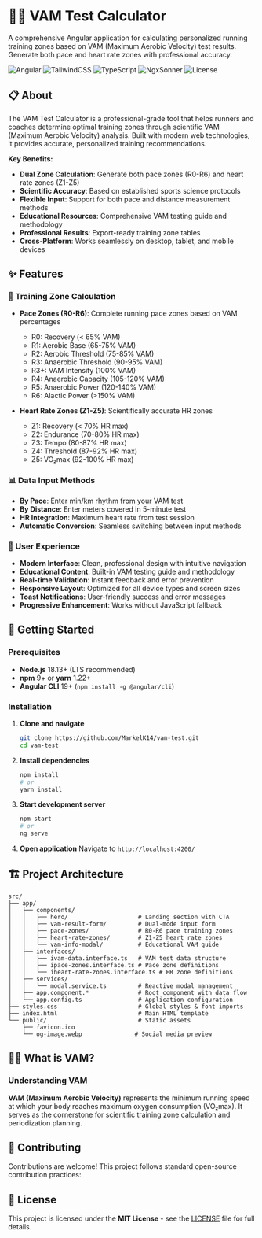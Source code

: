 # 🏃‍♂️ VAM Test Calculator

A comprehensive Angular application for calculating personalized running training zones based on VAM (Maximum Aerobic Velocity) test results. Generate both pace and heart rate zones with professional accuracy.

![Angular](https://img.shields.io/badge/Angular-19.1.5-red?logo=angular)
![TailwindCSS](https://img.shields.io/badge/TailwindCSS-4.1.14-blue?logo=tailwindcss)
![TypeScript](https://img.shields.io/badge/TypeScript-5.7.2-blue?logo=typescript)
![NgxSonner](https://img.shields.io/badge/NgxSonner-Latest-green?logo=angular)
![License](https://img.shields.io/badge/License-MIT-green)

## 📋 About

The VAM Test Calculator is a professional-grade tool that helps runners and coaches determine optimal training zones through scientific VAM (Maximum Aerobic Velocity) analysis. Built with modern web technologies, it provides accurate, personalized training recommendations.

**Key Benefits:**
- **Dual Zone Calculation**: Generate both pace zones (R0-R6) and heart rate zones (Z1-Z5)
- **Scientific Accuracy**: Based on established sports science protocols
- **Flexible Input**: Support for both pace and distance measurement methods
- **Educational Resources**: Comprehensive VAM testing guide and methodology
- **Professional Results**: Export-ready training zone tables
- **Cross-Platform**: Works seamlessly on desktop, tablet, and mobile devices

## ✨ Features

### 🎯 Training Zone Calculation
- **Pace Zones (R0-R6)**: Complete running pace zones based on VAM percentages
  - R0: Recovery (< 65% VAM)
  - R1: Aerobic Base (65-75% VAM)  
  - R2: Aerobic Threshold (75-85% VAM)
  - R3: Anaerobic Threshold (90-95% VAM)
  - R3+: VAM Intensity (100% VAM)
  - R4: Anaerobic Capacity (105-120% VAM)
  - R5: Anaerobic Power (120-140% VAM)
  - R6: Alactic Power (>150% VAM)

- **Heart Rate Zones (Z1-Z5)**: Scientifically accurate HR zones
  - Z1: Recovery (< 70% HR max)
  - Z2: Endurance (70-80% HR max)
  - Z3: Tempo (80-87% HR max)  
  - Z4: Threshold (87-92% HR max)
  - Z5: VO₂max (92-100% HR max)

### 📊 Data Input Methods
- **By Pace**: Enter min/km rhythm from your VAM test
- **By Distance**: Enter meters covered in 5-minute test
- **HR Integration**: Maximum heart rate from test session
- **Automatic Conversion**: Seamless switching between input methods

### 🎨 User Experience
- **Modern Interface**: Clean, professional design with intuitive navigation
- **Educational Content**: Built-in VAM testing guide and methodology
- **Real-time Validation**: Instant feedback and error prevention
- **Responsive Layout**: Optimized for all device types and screen sizes
- **Toast Notifications**: User-friendly success and error messages
- **Progressive Enhancement**: Works without JavaScript fallback

## 🚀 Getting Started

### Prerequisites
- **Node.js** 18.13+ (LTS recommended)
- **npm** 9+ or **yarn** 1.22+
- **Angular CLI** 19+ (`npm install -g @angular/cli`)

### Installation

1. **Clone and navigate**
   ```bash
   git clone https://github.com/MarkelK14/vam-test.git
   cd vam-test
   ```

2. **Install dependencies**
   ```bash
   npm install
   # or
   yarn install
   ```

3. **Start development server**
   ```bash
   npm start
   # or
   ng serve
   ```

4. **Open application**
   Navigate to `http://localhost:4200/`

## 🏗️ Project Architecture

```
src/
├── app/
│   ├── components/
│   │   ├── hero/                    # Landing section with CTA
│   │   ├── vam-result-form/         # Dual-mode input form
│   │   ├── pace-zones/              # R0-R6 pace training zones
│   │   ├── heart-rate-zones/        # Z1-Z5 heart rate zones
│   │   └── vam-info-modal/          # Educational VAM guide
│   ├── interfaces/
│   │   ├── ivam-data.interface.ts   # VAM test data structure
│   │   ├── ipace-zones.interface.ts # Pace zone definitions
│   │   └── iheart-rate-zones.interface.ts # HR zone definitions
│   ├── services/
│   │   └── modal.service.ts         # Reactive modal management
│   ├── app.component.*              # Root component with data flow
│   └── app.config.ts                # Application configuration
├── styles.css                       # Global styles & font imports
├── index.html                       # Main HTML template
└── public/                          # Static assets
    ├── favicon.ico
    └── og-image.webp               # Social media preview
```

## 🏃‍♂️ What is VAM?

### Understanding VAM
**VAM (Maximum Aerobic Velocity)** represents the minimum running speed at which your body reaches maximum oxygen consumption (VO₂max). It serves as the cornerstone for scientific training zone calculation and periodization planning.

## 🤝 Contributing

Contributions are welcome! This project follows standard open-source contribution practices:

## 📄 License

This project is licensed under the **MIT License** - see the [LICENSE](LICENSE) file for full details.